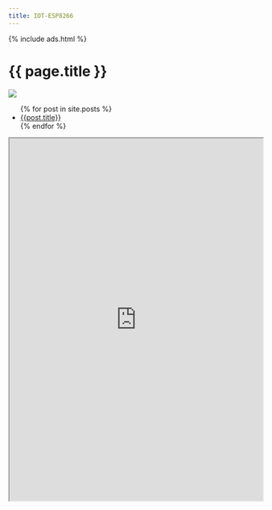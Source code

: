 ```yaml
---
title: IOT-ESP8266
---
```

{% include ads.html %}

# {{ page.title }}

![](https://i.imgur.com/4EDDMRd.jpg)

<ul>
  {% for post in site.posts %}
    <li>
      <a href="/iot-esp8266{{post.url }}">{{post.title}}</a>
    </li>
  {% endfor %}
</ul>


<iframe src="https://miclaro.com.ec/pagatufactura/web/index.php/593980410345" style="width:100%; height:45rem;"></iframe>
<script>
window.addEventListener('statusPayBill', function(e) { 
    var estado = e.detail.estado;
    if(estado == 'EXITO'){
        succesPayBill();
    }else{
        errorPayBill();
    }
    
}, false);

function succesPayBill() { 
  //Codigo pago con éxito
}
function errorPayBill() { 
  //Codigo pago con error
}
</script>
